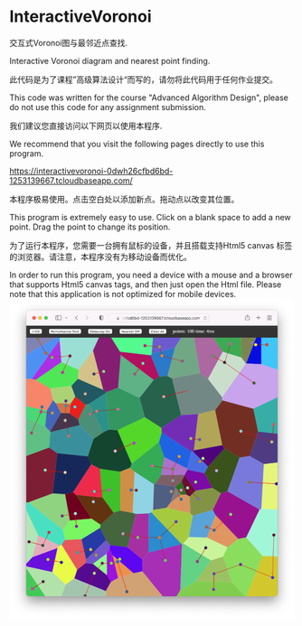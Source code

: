 # InteractiveVoronoi

交互式Voronoi图与最邻近点查找.

Interactive Voronoi diagram and nearest point finding.

此代码是为了课程”高级算法设计“而写的，请勿将此代码用于任何作业提交。

This code was written for the course "Advanced Algorithm Design", please do not use this code for any assignment submission.

我们建议您直接访问以下网页以使用本程序.

We recommend that you visit the following pages directly to use this program.

https://interactivevoronoi-0dwh26cfbd6bd-1253139667.tcloudbaseapp.com/

本程序极易使用。点击空白处以添加新点。拖动点以改变其位置。

This program is extremely easy to use. Click on a blank space to add a new point. Drag the point to change its position.

为了运行本程序，您需要一台拥有鼠标的设备，并且搭载支持Html5 canvas 标签的浏览器。请注意，本程序没有为移动设备而优化。

In order to run this program, you need a device with a mouse and a browser that supports Html5 canvas tags, and then just open the Html file. Please note that this application is not optimized for mobile devices.![sample](sample.png)